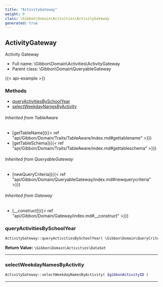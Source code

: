 ```yaml
---
title: "ActivityGateway"
weight: 0
class: \Gibbon\Domain\Activities\ActivityGateway
generated: true
---
```


## ActivityGateway 

Activity Gateway



* Full name: \Gibbon\Domain\Activities\ActivityGateway
* Parent class: \Gibbon\Domain\QueryableGateway

{{< api-example >}} 



### Methods

- [queryActivitiesBySchoolYear](#queryactivitiesbyschoolyear)
- [selectWeekdayNamesByActivity](#selectweekdaynamesbyactivity)




###### Inherited from TableAware
- [getTableName]({{< ref "api/Gibbon/Domain/Traits/TableAware/index.md#gettablename" >}})
- [getTableSchema]({{< ref "api/Gibbon/Domain/Traits/TableAware/index.md#gettableschema" >}})

###### Inherited from QueryableGateway
- [newQueryCriteria]({{< ref "api/Gibbon/Domain/QueryableGateway/index.md#newquerycriteria" >}})

###### Inherited from Gateway
- [__construct]({{< ref "api/Gibbon/Domain/Gateway/index.md#__construct" >}})



### queryActivitiesBySchoolYear



```php
ActivityGateway::queryActivitiesBySchoolYear( \Gibbon\Domain\QueryCriteria $criteria, $gibbonSchoolYearID ): \Gibbon\Domain\Activities\DataSet
```






**Return Value:**
`\Gibbon\Domain\Activities\DataSet`  



---

### selectWeekdayNamesByActivity



```php
ActivityGateway::selectWeekdayNamesByActivity( $gibbonActivityID )
```









---

